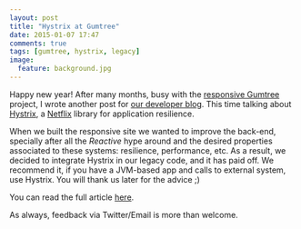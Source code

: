 ```yaml
---
layout: post
title: "Hystrix at Gumtree"
date: 2015-01-07 17:47
comments: true
tags: [gumtree, hystrix, legacy]
image:
  feature: background.jpg
---
```


Happy new year! After many months, busy with the [responsive Gumtree](http://blog.gumtree.com/your-new-look-gumtree/) project, I wrote another post for [our developer blog](http://gumtree.com/devteam/). This time talking about [Hystrix](https://github.com/Netflix/Hystrix), a [Netflix](http://netflix.github.io/) library for application resilience. 

<!-- more -->

When we built the responsive site we wanted to improve the back-end, specially after all the *Reactive* hype around and the desired properties associated to these systems: resilience, performance, etc. As a result, we decided to integrate Hystrix in our legacy code, and it has paid off. We recommend it, if you have a JVM-based app and calls to external system, use Hystrix. You will thank us later for the advice ;)

You can read the full article [here](http://www.gumtree.com/devteam/2015-01-06-integrating-hystrix.html).

As always, feedback via Twitter/Email is more than welcome.
